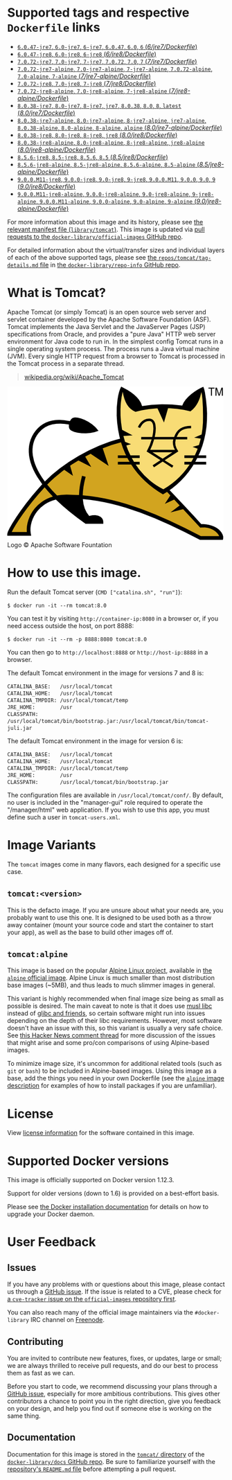 # Supported tags and respective `Dockerfile` links

-	[`6.0.47-jre7`, `6.0-jre7`, `6-jre7`, `6.0.47`, `6.0`, `6` (*6/jre7/Dockerfile*)](https://github.com/docker-library/tomcat/blob/f26c14147f9affae8f32100430130271fc82bd3e/6/jre7/Dockerfile)
-	[`6.0.47-jre8`, `6.0-jre8`, `6-jre8` (*6/jre8/Dockerfile*)](https://github.com/docker-library/tomcat/blob/f26c14147f9affae8f32100430130271fc82bd3e/6/jre8/Dockerfile)
-	[`7.0.72-jre7`, `7.0-jre7`, `7-jre7`, `7.0.72`, `7.0`, `7` (*7/jre7/Dockerfile*)](https://github.com/docker-library/tomcat/blob/f26c14147f9affae8f32100430130271fc82bd3e/7/jre7/Dockerfile)
-	[`7.0.72-jre7-alpine`, `7.0-jre7-alpine`, `7-jre7-alpine`, `7.0.72-alpine`, `7.0-alpine`, `7-alpine` (*7/jre7-alpine/Dockerfile*)](https://github.com/docker-library/tomcat/blob/749fadf61fa96e5a6b6d95bb70624e5a5b37080a/7/jre7-alpine/Dockerfile)
-	[`7.0.72-jre8`, `7.0-jre8`, `7-jre8` (*7/jre8/Dockerfile*)](https://github.com/docker-library/tomcat/blob/f26c14147f9affae8f32100430130271fc82bd3e/7/jre8/Dockerfile)
-	[`7.0.72-jre8-alpine`, `7.0-jre8-alpine`, `7-jre8-alpine` (*7/jre8-alpine/Dockerfile*)](https://github.com/docker-library/tomcat/blob/749fadf61fa96e5a6b6d95bb70624e5a5b37080a/7/jre8-alpine/Dockerfile)
-	[`8.0.38-jre7`, `8.0-jre7`, `8-jre7`, `jre7`, `8.0.38`, `8.0`, `8`, `latest` (*8.0/jre7/Dockerfile*)](https://github.com/docker-library/tomcat/blob/f26c14147f9affae8f32100430130271fc82bd3e/8.0/jre7/Dockerfile)
-	[`8.0.38-jre7-alpine`, `8.0-jre7-alpine`, `8-jre7-alpine`, `jre7-alpine`, `8.0.38-alpine`, `8.0-alpine`, `8-alpine`, `alpine` (*8.0/jre7-alpine/Dockerfile*)](https://github.com/docker-library/tomcat/blob/749fadf61fa96e5a6b6d95bb70624e5a5b37080a/8.0/jre7-alpine/Dockerfile)
-	[`8.0.38-jre8`, `8.0-jre8`, `8-jre8`, `jre8` (*8.0/jre8/Dockerfile*)](https://github.com/docker-library/tomcat/blob/f26c14147f9affae8f32100430130271fc82bd3e/8.0/jre8/Dockerfile)
-	[`8.0.38-jre8-alpine`, `8.0-jre8-alpine`, `8-jre8-alpine`, `jre8-alpine` (*8.0/jre8-alpine/Dockerfile*)](https://github.com/docker-library/tomcat/blob/749fadf61fa96e5a6b6d95bb70624e5a5b37080a/8.0/jre8-alpine/Dockerfile)
-	[`8.5.6-jre8`, `8.5-jre8`, `8.5.6`, `8.5` (*8.5/jre8/Dockerfile*)](https://github.com/docker-library/tomcat/blob/f26c14147f9affae8f32100430130271fc82bd3e/8.5/jre8/Dockerfile)
-	[`8.5.6-jre8-alpine`, `8.5-jre8-alpine`, `8.5.6-alpine`, `8.5-alpine` (*8.5/jre8-alpine/Dockerfile*)](https://github.com/docker-library/tomcat/blob/749fadf61fa96e5a6b6d95bb70624e5a5b37080a/8.5/jre8-alpine/Dockerfile)
-	[`9.0.0.M11-jre8`, `9.0.0-jre8`, `9.0-jre8`, `9-jre8`, `9.0.0.M11`, `9.0.0`, `9.0`, `9` (*9.0/jre8/Dockerfile*)](https://github.com/docker-library/tomcat/blob/f26c14147f9affae8f32100430130271fc82bd3e/9.0/jre8/Dockerfile)
-	[`9.0.0.M11-jre8-alpine`, `9.0.0-jre8-alpine`, `9.0-jre8-alpine`, `9-jre8-alpine`, `9.0.0.M11-alpine`, `9.0.0-alpine`, `9.0-alpine`, `9-alpine` (*9.0/jre8-alpine/Dockerfile*)](https://github.com/docker-library/tomcat/blob/749fadf61fa96e5a6b6d95bb70624e5a5b37080a/9.0/jre8-alpine/Dockerfile)

For more information about this image and its history, please see [the relevant manifest file (`library/tomcat`)](https://github.com/docker-library/official-images/blob/master/library/tomcat). This image is updated via [pull requests to the `docker-library/official-images` GitHub repo](https://github.com/docker-library/official-images/pulls?q=label%3Alibrary%2Ftomcat).

For detailed information about the virtual/transfer sizes and individual layers of each of the above supported tags, please see [the `repos/tomcat/tag-details.md` file](https://github.com/docker-library/repo-info/blob/master/repos/tomcat/tag-details.md) in [the `docker-library/repo-info` GitHub repo](https://github.com/docker-library/repo-info).

# What is Tomcat?

Apache Tomcat (or simply Tomcat) is an open source web server and servlet container developed by the Apache Software Foundation (ASF). Tomcat implements the Java Servlet and the JavaServer Pages (JSP) specifications from Oracle, and provides a "pure Java" HTTP web server environment for Java code to run in. In the simplest config Tomcat runs in a single operating system process. The process runs a Java virtual machine (JVM). Every single HTTP request from a browser to Tomcat is processed in the Tomcat process in a separate thread.

> [wikipedia.org/wiki/Apache_Tomcat](https://en.wikipedia.org/wiki/Apache_Tomcat)

![logo](https://raw.githubusercontent.com/docker-library/docs/8e31eb93a02d504d0cfe1da435aa31b377fc627d/tomcat/logo.png)Logo &copy; Apache Software Fountation

# How to use this image.

Run the default Tomcat server (`CMD ["catalina.sh", "run"]`):

```console
$ docker run -it --rm tomcat:8.0
```

You can test it by visiting `http://container-ip:8080` in a browser or, if you need access outside the host, on port 8888:

```console
$ docker run -it --rm -p 8888:8080 tomcat:8.0
```

You can then go to `http://localhost:8888` or `http://host-ip:8888` in a browser.

The default Tomcat environment in the image for versions 7 and 8 is:

	CATALINA_BASE:   /usr/local/tomcat
	CATALINA_HOME:   /usr/local/tomcat
	CATALINA_TMPDIR: /usr/local/tomcat/temp
	JRE_HOME:        /usr
	CLASSPATH:       /usr/local/tomcat/bin/bootstrap.jar:/usr/local/tomcat/bin/tomcat-juli.jar

The default Tomcat environment in the image for version 6 is:

	CATALINA_BASE:   /usr/local/tomcat
	CATALINA_HOME:   /usr/local/tomcat
	CATALINA_TMPDIR: /usr/local/tomcat/temp
	JRE_HOME:        /usr
	CLASSPATH:       /usr/local/tomcat/bin/bootstrap.jar

The configuration files are available in `/usr/local/tomcat/conf/`. By default, no user is included in the "manager-gui" role required to operate the "/manager/html" web application. If you wish to use this app, you must define such a user in `tomcat-users.xml`.

# Image Variants

The `tomcat` images come in many flavors, each designed for a specific use case.

## `tomcat:<version>`

This is the defacto image. If you are unsure about what your needs are, you probably want to use this one. It is designed to be used both as a throw away container (mount your source code and start the container to start your app), as well as the base to build other images off of.

## `tomcat:alpine`

This image is based on the popular [Alpine Linux project](http://alpinelinux.org), available in [the `alpine` official image](https://hub.docker.com/_/alpine). Alpine Linux is much smaller than most distribution base images (~5MB), and thus leads to much slimmer images in general.

This variant is highly recommended when final image size being as small as possible is desired. The main caveat to note is that it does use [musl libc](http://www.musl-libc.org) instead of [glibc and friends](http://www.etalabs.net/compare_libcs.html), so certain software might run into issues depending on the depth of their libc requirements. However, most software doesn't have an issue with this, so this variant is usually a very safe choice. See [this Hacker News comment thread](https://news.ycombinator.com/item?id=10782897) for more discussion of the issues that might arise and some pro/con comparisons of using Alpine-based images.

To minimize image size, it's uncommon for additional related tools (such as `git` or `bash`) to be included in Alpine-based images. Using this image as a base, add the things you need in your own Dockerfile (see the [`alpine` image description](https://hub.docker.com/_/alpine/) for examples of how to install packages if you are unfamiliar).

# License

View [license information](https://www.apache.org/licenses/LICENSE-2.0) for the software contained in this image.

# Supported Docker versions

This image is officially supported on Docker version 1.12.3.

Support for older versions (down to 1.6) is provided on a best-effort basis.

Please see [the Docker installation documentation](https://docs.docker.com/installation/) for details on how to upgrade your Docker daemon.

# User Feedback

## Issues

If you have any problems with or questions about this image, please contact us through a [GitHub issue](https://github.com/docker-library/tomcat/issues). If the issue is related to a CVE, please check for [a `cve-tracker` issue on the `official-images` repository first](https://github.com/docker-library/official-images/issues?q=label%3Acve-tracker).

You can also reach many of the official image maintainers via the `#docker-library` IRC channel on [Freenode](https://freenode.net).

## Contributing

You are invited to contribute new features, fixes, or updates, large or small; we are always thrilled to receive pull requests, and do our best to process them as fast as we can.

Before you start to code, we recommend discussing your plans through a [GitHub issue](https://github.com/docker-library/tomcat/issues), especially for more ambitious contributions. This gives other contributors a chance to point you in the right direction, give you feedback on your design, and help you find out if someone else is working on the same thing.

## Documentation

Documentation for this image is stored in the [`tomcat/` directory](https://github.com/docker-library/docs/tree/master/tomcat) of the [`docker-library/docs` GitHub repo](https://github.com/docker-library/docs). Be sure to familiarize yourself with the [repository's `README.md` file](https://github.com/docker-library/docs/blob/master/README.md) before attempting a pull request.
